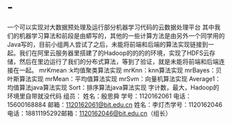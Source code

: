 # -
一个可以实现对大数据预处理及运行部分机器学习代码的云数据处理平台
其中我们的机器学习算法和前段是由蟒写的，其他的一些计算方法是由另外一个同学用的Java写的，目前小组两人尝试了之后，未能将前端和后端的算法实现链接到一起。我们在阿里云服务器里搭建了的Hadoop的的的的环境，实现了HDFS云存储，然后在里边运行了我们的分布式算法，等到了验证，就是未能将前端和后端连接在一起。
mrKmean :k均值聚类算法实现
mrKnn：knn算法实现
mrBayes：贝叶斯算法实现
mrMean：平均值算法实现
mrSvm：向量机算法实现
Average1：均值算法java算法实现
Sort：排序算法java算法实现
字计数，最大，Hadoop的环境里自带就没代码
组员：
姓名：殷思舜 学号：1120162061 电话：15600168884 邮箱：1120162061@bit.edu.cn
姓名：李灯杰学号：1120162046电话：18811195292邮箱：1120162046@bit.edu.cn（组长）
